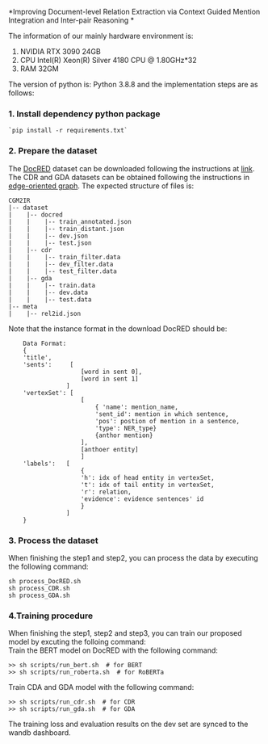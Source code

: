 *Improving Document-level Relation Extraction via Context Guided Mention Integration and Inter-pair Reasoning *



The information of our mainly hardware environment is:

1.  NVIDIA RTX 3090 24GB
2. CPU  Intel(R) Xeon(R) Silver 4180 CPU @ 1.80GHz*32
3. RAM 32GM  

The version of python is: Python 3.8.8 and the implementation steps are as follows:

### 1.  Install dependency python package  
    `pip install -r requirements.txt`
### 2.  Prepare the dataset

The [DocRED](https://www.aclweb.org/anthology/P19-1074/) dataset can be downloaded following the instructions at [link](https://github.com/thunlp/DocRED/tree/master/data). The CDR and GDA datasets can be obtained following the instructions in [edge-oriented graph](https://github.com/fenchri/edge-oriented-graph). The expected structure of files is:
```
CGM2IR
|-- dataset
|    |-- docred
|    |    |-- train_annotated.json
|    |    |-- train_distant.json
|    |    |-- dev.json
|    |    |-- test.json
|    |-- cdr
|    |    |-- train_filter.data
|    |    |-- dev_filter.data
|    |    |-- test_filter.data
|    |-- gda
|    |    |-- train.data
|    |    |-- dev.data
|    |    |-- test.data
|-- meta
|    |-- rel2id.json
```
Note that the instance format in the download DocRED should be:  
```
    Data Format:
    {
    'title',
    'sents':     [
                    [word in sent 0],
                    [word in sent 1]
                ]
    'vertexSet': [
                    [
                        { 'name': mention_name, 
                        'sent_id': mention in which sentence, 
                        'pos': postion of mention in a sentence, 
                        'type': NER_type}
                        {anthor mention}
                    ], 
                    [anthoer entity]
                    ]
    'labels':   [
                    {
                    'h': idx of head entity in vertexSet,
                    't': idx of tail entity in vertexSet,
                    'r': relation,
                    'evidence': evidence sentences' id
                    }
                ]
    }
```
### 3. Process the dataset
When finishing the step1 and step2, you can process the data by executing the following command:  
```
sh process_DocRED.sh
sh process_CDR.sh
sh process_GDA.sh
```

### 4.Training procedure
When finishing the step1, step2 and step3, you can train our proposed model by excuting the folloing command:  
Train the BERT model on DocRED with the following command:
```
>> sh scripts/run_bert.sh  # for BERT
>> sh scripts/run_roberta.sh  # for RoBERTa
```

Train CDA and GDA model with the following command:
```
>> sh scripts/run_cdr.sh  # for CDR
>> sh scripts/run_gda.sh  # for GDA
```
The training loss and evaluation results on the dev set are synced to the wandb dashboard.